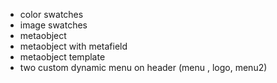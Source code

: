 - color swatches
- image swatches
- metaobject
- metaobject with metafield
- metaobject template
- two custom dynamic menu on header (menu , logo, menu2)
